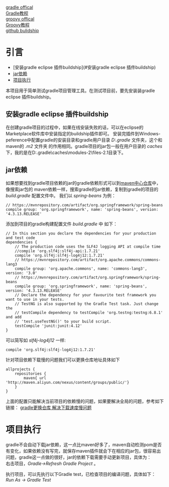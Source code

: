 [gradle offical](https://gradle.org/)  
[Gradle教程](http://www.yiibai.com/gradle/)   
[groovy offical](http://www.groovy-lang.org/)  
[Groovy教程](https://www.w3cschool.cn/groovy)  
[github bulidship](https://github.com/eclipse/buildship/blob/master/docs/user/Installation.md)

# 引言

* [安装gradle eclipse 插件buildship](#安装gradle eclipse 插件buildship)
* [jar依赖](#jar依赖)
* [项目执行](#项目执行)

本项目用于简单测试gradle项目管理工具。在测试项目前，要先安装装gradle eclipse 插件buildship。
## 安装gradle eclipse 插件buildship
在创建gradle项目的过程中，如果在线安装失败的话，可以在eclipse的Marketplace软件库中安装指定的buildship插件即可。
安装完插件到Windows-peference中配置gradle的安装目录和gradle用户目录 *D:.gradle* 文件夹，这个和maven的 *.m2* 文件夹
的作用相同。gradle项目的jar包一般在用户目录的 *caches* 下，我的是在D:\.gradle\caches\modules-2\files-2.1目录下。
## jar依赖
如果想要找到gradle项目依赖的jar的gradle依赖形式可以到[maven中心仓库](http://mvnrepository.com/)中，像搜索jar包的
maven依赖一样，搜索gradle的jar依赖，复制到gradle的项目的 *build.gradle* 配置文件中。
我们以 *spring-beans* 为例：

```
// https://mvnrepository.com/artifact/org.springframework/spring-beans
compile group: 'org.springframework', name: 'spring-beans', version: '4.3.13.RELEASE'
```
添加到项目的gradle构建配置文件 *build.gradle* 中
如下：

```
// In this section you declare the dependencies for your production and test code
dependencies {
    // The production code uses the SLF4J logging API at compile time
    //compile 'org.slf4j:slf4j-api:1.7.21'
    compile 'org.slf4j:slf4j-log4j12:1.7.21'
    // https://mvnrepository.com/artifact/org.apache.commons/commons-lang3
	compile group: 'org.apache.commons', name: 'commons-lang3', version: '3.0'
    // https://mvnrepository.com/artifact/org.springframework/spring-beans
    compile group: 'org.springframework', name: 'spring-beans', version: '4.3.13.RELEASE'
    // Declare the dependency for your favourite test framework you want to use in your tests.
    // TestNG is also supported by the Gradle Test task. Just change the
    // testCompile dependency to testCompile 'org.testng:testng:6.8.1' and add
    // 'test.useTestNG()' to your build script.
    testCompile 'junit:junit:4.12'
}
```

可以简写如 *slf4j-log4j12* 一样:

```
compile 'org.slf4j:slf4j-log4j12:1.7.21'
```

针对项目依赖下载慢的问题我们可以更换仓库地址具体如下

```
allprojects {
    repositories {
        maven{ url 'http://maven.aliyun.com/nexus/content/groups/public/'}
    }
}
```
上面的配置只能解决当前项目的依赖慢的问题，如果要解决全局的问题，参考如下链接：
[gradle更换仓库 解决下载速度慢问题](http://www.jianshu.com/p/ac4b7302200b)

# 项目执行
gradle不会自动下载jar依赖，这一点比maven好多了，maven自动检测pom是否有变化，如果依赖没有写完，就保存maven插件就会下在相应的jar包，很容易出问题，gradle这一点做的很好，jar的依赖下载需要手动更新项目，具体为：    
右击项目，*Gradle->Refresh Gradle Project* 。   

执行项目，可以先执行以下Gradle test，已检查项目的编译问题，具体如下：  
*Run As -> Gradle Test*

